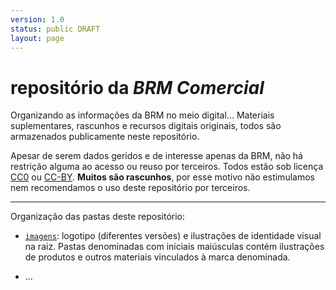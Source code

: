 ```yaml
---
version: 1.0
status: public DRAFT
layout: page
---
```


# repositório da *BRM Comercial*

Organizando as informações da BRM no meio digital... Materiais suplementares, rascunhos e recursos digitais originais, todos são armazenados publicamente neste repositório.

Apesar de serem dados geridos e de interesse apenas da BRM, não há restrição alguma ao acesso ou reuso por terceiros. Todos estão sob licença [CC0](https://creativecommons.org/publicdomain/zero/1.0/) ou [CC-BY](https://creativecommons.org/licenses/by/3.0/br/). **Muitos são rascunhos**, por esse motivo não estimulamos nem recomendamos o uso deste repositório por terceiros.

-----

Organização das pastas deste repositório:

* [`imagens`](./imagens): logotipo (diferentes versões) e ilustrações de identidade visual na raiz. Pastas denominadas com iniciais maiúsculas contém ilustrações de produtos e outros materiais vinculados à marca denominada.

* ...
